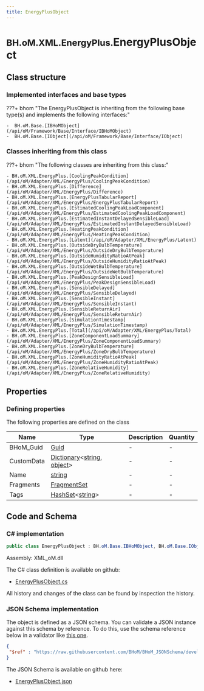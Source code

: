 ```yaml
---
title: EnergyPlusObject
---
```


# <small>BH.oM.XML.EnergyPlus.</small>**EnergyPlusObject**



## Class structure

### Implemented interfaces and base types

???+ bhom "The EnergyPlusObject is inheriting from the following base type(s) and implements the following interfaces:"

    -  BH.oM.Base.[IBHoMObject](/api/oM/Framework/Base/Interface/IBHoMObject)
    -  BH.oM.Base.[IObject](/api/oM/Framework/Base/Interface/IObject)


### Classes inheriting from this class

???+ bhom "The following classes are inheriting from this class:"

    - BH.oM.XML.EnergyPlus.[CoolingPeakCondition](/api/oM/Adapter/XML/EnergyPlus/CoolingPeakCondition)
    - BH.oM.XML.EnergyPlus.[Difference](/api/oM/Adapter/XML/EnergyPlus/Difference)
    - BH.oM.XML.EnergyPlus.[EnergyPlusTabularReport](/api/oM/Adapter/XML/EnergyPlus/EnergyPlusTabularReport)
    - BH.oM.XML.EnergyPlus.[EstimatedCoolingPeakLoadComponent](/api/oM/Adapter/XML/EnergyPlus/EstimatedCoolingPeakLoadComponent)
    - BH.oM.XML.EnergyPlus.[EstimatedInstantDelayedSensibleLoad](/api/oM/Adapter/XML/EnergyPlus/EstimatedInstantDelayedSensibleLoad)
    - BH.oM.XML.EnergyPlus.[HeatingPeakCondition](/api/oM/Adapter/XML/EnergyPlus/HeatingPeakCondition)
    - BH.oM.XML.EnergyPlus.[Latent](/api/oM/Adapter/XML/EnergyPlus/Latent)
    - BH.oM.XML.EnergyPlus.[OutsideDryBulbTemperature](/api/oM/Adapter/XML/EnergyPlus/OutsideDryBulbTemperature)
    - BH.oM.XML.EnergyPlus.[OutsideHumidityRatioAtPeak](/api/oM/Adapter/XML/EnergyPlus/OutsideHumidityRatioAtPeak)
    - BH.oM.XML.EnergyPlus.[OutsideWetBulbTemperature](/api/oM/Adapter/XML/EnergyPlus/OutsideWetBulbTemperature)
    - BH.oM.XML.EnergyPlus.[PeakDesignSensibleLoad](/api/oM/Adapter/XML/EnergyPlus/PeakDesignSensibleLoad)
    - BH.oM.XML.EnergyPlus.[SensibleDelayed](/api/oM/Adapter/XML/EnergyPlus/SensibleDelayed)
    - BH.oM.XML.EnergyPlus.[SensibleInstant](/api/oM/Adapter/XML/EnergyPlus/SensibleInstant)
    - BH.oM.XML.EnergyPlus.[SensibleReturnAir](/api/oM/Adapter/XML/EnergyPlus/SensibleReturnAir)
    - BH.oM.XML.EnergyPlus.[SimulationTimestamp](/api/oM/Adapter/XML/EnergyPlus/SimulationTimestamp)
    - BH.oM.XML.EnergyPlus.[Total](/api/oM/Adapter/XML/EnergyPlus/Total)
    - BH.oM.XML.EnergyPlus.[ZoneComponentLoadSummary](/api/oM/Adapter/XML/EnergyPlus/ZoneComponentLoadSummary)
    - BH.oM.XML.EnergyPlus.[ZoneDryBulbTemperature](/api/oM/Adapter/XML/EnergyPlus/ZoneDryBulbTemperature)
    - BH.oM.XML.EnergyPlus.[ZoneHumidityRatioAtPeak](/api/oM/Adapter/XML/EnergyPlus/ZoneHumidityRatioAtPeak)
    - BH.oM.XML.EnergyPlus.[ZoneRelativeHumidity](/api/oM/Adapter/XML/EnergyPlus/ZoneRelativeHumidity)


## Properties



### Defining properties

The following properties are defined on the class

| Name             | Type             | Description      | Quantity         |
|------------------|------------------|------------------|------------------|
| BHoM_Guid | [Guid](https://learn.microsoft.com/en-us/dotnet/api/System.Guid?view=netstandard-2.0) | - | - |
| CustomData | [Dictionary](https://learn.microsoft.com/en-us/dotnet/api/System.Collections.Generic.Dictionary-2?view=netstandard-2.0)&lt;[string](https://learn.microsoft.com/en-us/dotnet/api/System.String?view=netstandard-2.0), [object](https://learn.microsoft.com/en-us/dotnet/api/System.Object?view=netstandard-2.0)&gt; | - | - |
| Name | [string](https://learn.microsoft.com/en-us/dotnet/api/System.String?view=netstandard-2.0) | - | - |
| Fragments | [FragmentSet](/api/oM/Framework/Base/FragmentSet) | - | - |
| Tags | [HashSet](https://learn.microsoft.com/en-us/dotnet/api/System.Collections.Generic.HashSet-1?view=netstandard-2.0)&lt;[string](https://learn.microsoft.com/en-us/dotnet/api/System.String?view=netstandard-2.0)&gt; | - | - |


## Code and Schema

### C# implementation

``` C# title="C#"
public class EnergyPlusObject : BH.oM.Base.IBHoMObject, BH.oM.Base.IObject
```

Assembly: XML_oM.dll

The C# class definition is available on github:

- [EnergyPlusObject.cs](https://github.com/BHoM/XML_Toolkit/blob/develop/XML_oM/EnergyPlus\EnergyPlusObject.cs)

All history and changes of the class can be found by inspection the history.
### JSON Schema implementation

The object is defined as a JSON schema. You can validate a JSON instance against this schema by reference. To do this, use the schema reference below in a validator like [this one](https://www.jsonschemavalidator.net/).

``` json title="JSON Schema"
{
 "$ref" : "https://raw.githubusercontent.com/BHoM/BHoM_JSONSchema/develop/XML_oM/EnergyPlus/EnergyPlusObject.json"
}
```

The JSON Schema is available on github here:

- [EnergyPlusObject.json](https://github.com/BHoM/BHoM_JSONSchema/blob/develop/XML_oM/EnergyPlus/EnergyPlusObject.json)
